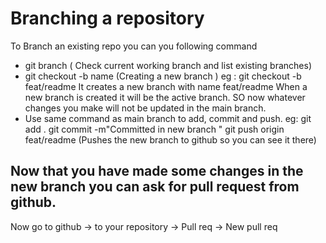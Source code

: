 # Branching a repository

To Branch an existing repo you can you following command

- git branch ( Check current working branch and list existing branches)
- git checkout -b name (Creating a new branch )
  eg : git checkout -b feat/readme
  It creates a new branch with name feat/readme
  When a new branch is created it will be the active branch. SO now whatever changes you make will not be updated in the main branch.
- Use same command as main branch to add, commit and push.
  eg: git add .
  git commit -m"Committed in new branch "
  git push origin feat/readme (Pushes the new branch to github so you can see it there)

## Now that you have made some changes in the new branch you can ask for pull request from github.

Now go to github -> to your repository -> Pull req -> New pull req
